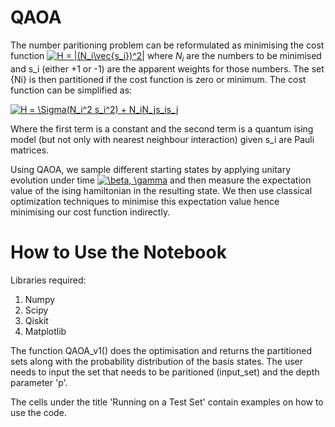 # QAOA
The number paritioning problem can be reformulated as minimising the cost function <a href="https://www.codecogs.com/eqnedit.php?latex=H&space;=&space;|(N_i\vec{s_i})^2|" target="_blank"><img src="https://latex.codecogs.com/gif.latex?H&space;=&space;|(N_i\vec{s_i})^2|" title="H = |(N_i\vec{s_i})^2|" /></a> where ${N_i}$ are the numbers to be minimised and s_i (either +1 or -1) are the apparent weights for those numbers. The set {Ni} is then partitioned if the cost function is zero or minimum. The cost function can be simplified as:

<a href="https://www.codecogs.com/eqnedit.php?latex=H&space;=&space;\Sigma(N_i^2&space;s_i^2)&space;&plus;&space;N_iN_js_is_j" target="_blank"><img src="https://latex.codecogs.com/gif.latex?H&space;=&space;\Sigma(N_i^2&space;s_i^2)&space;&plus;&space;N_iN_js_is_j" title="H = \Sigma(N_i^2 s_i^2) + N_iN_js_is_j" /></a>

Where the first term is a constant and the second term is a quantum ising model (but not only with nearest neighbour interaction) given s_i are Pauli matrices.

Using QAOA, we sample different starting states by applying unitary evolution under time <a href="https://www.codecogs.com/eqnedit.php?latex=\beta,&space;\gamma" target="_blank"><img src="https://latex.codecogs.com/gif.latex?\beta,&space;\gamma" title="\beta, \gamma" /></a> and then measure the expectation value of the ising hamiltonian in the resulting state. We then use classical optimization techniques to minimise this expectation value hence minimising our cost function indirectly.


# How to Use the Notebook

Libraries required:
1. Numpy
2. Scipy
3. Qiskit
4. Matplotlib

The function QAOA_v1() does the optimisation and returns the partitioned sets along with the probability distribution of the basis states. The user needs to input the set that needs to be paritioned (input_set) and the depth parameter 'p'. 

The cells under the title 'Running on a Test Set' contain examples on how to use the code.

